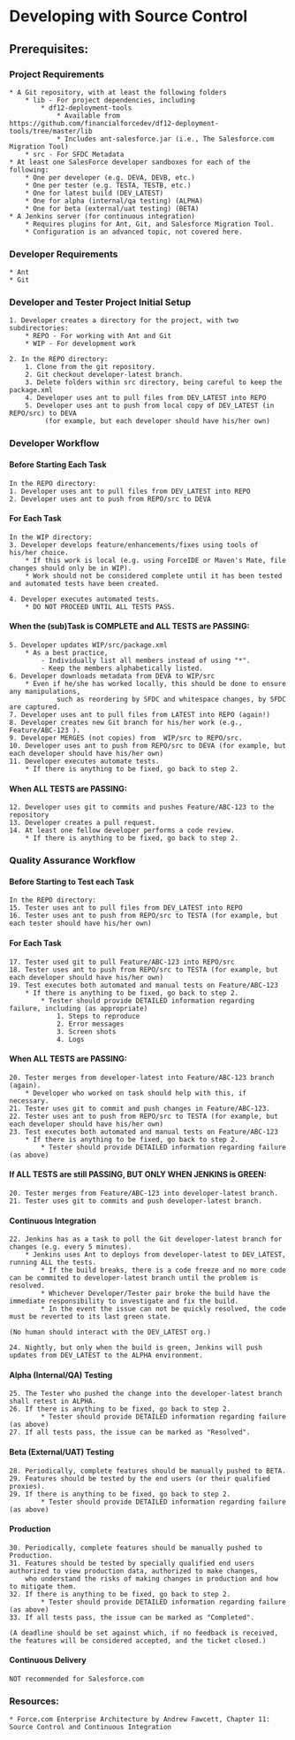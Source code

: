 # Developing with Source Control

## Prerequisites:
### Project Requirements
	* A Git repository, with at least the following folders
		* lib - For project dependencies, including
			* df12-deployment-tools
				* Available from https://github.com/financialforcedev/df12-deployment-tools/tree/master/lib
				* Includes ant-salesforce.jar (i.e., The Salesforce.com Migration Tool)
		* src - For SFDC Metadata
	* At least one SalesForce developer sandboxes for each of the following:
		* One per developer (e.g. DEVA, DEVB, etc.)
		* One per tester (e.g. TESTA, TESTB, etc.)
		* One for latest build (DEV_LATEST)
		* One for alpha (internal/qa testing) (ALPHA)
		* One for beta (external/uat testing) (BETA)
	* A Jenkins server (for continuous integration)
		* Requires plugins for Ant, Git, and Salesforce Migration Tool.
		* Configuration is an advanced topic, not covered here.

### Developer Requirements
	* Ant
	* Git

### Developer and Tester Project Initial Setup
	1. Developer creates a directory for the project, with two subdirectories:
		* REPO - For working with Ant and Git
		* WIP - For development work

	2. In the REPO directory:
		1. Clone from the git repository.
		2. Git checkout developer-latest branch.
		3. Delete folders within src directory, being careful to keep the package.xml
		4. Developer uses ant to pull files from DEV_LATEST into REPO
		5. Developer uses ant to push from local copy of DEV_LATEST (in REPO/src) to DEVA 
			 (for example, but each developer should have his/her own)  

### Developer Workflow
		
#### Before Starting Each Task		
	In the REPO directory:
	1. Developer uses ant to pull files from DEV_LATEST into REPO
	2. Developer uses ant to push from REPO/src to DEVA
	
#### For Each Task
	In the WIP directory:
	3. Developer develops feature/enhancements/fixes using tools of his/her choice.
		* If this work is local (e.g. using ForceIDE or Maven's Mate, file changes should only be in WIP).
		* Work should not be considered complete until it has been tested and automated tests have been created.
	
	4. Developer executes automated tests.
		* DO NOT PROCEED UNTIL ALL TESTS PASS. 
		
#### When the (sub)Task is COMPLETE and ALL TESTS are PASSING:
	5. Developer updates WIP/src/package.xml
		* As a best practice,
			- Individually list all members instead of using "*".
			- Keep the members alphabetically listed.
	6. Developer downloads metadata from DEVA to WIP/src
		* Even if he/she has worked locally, this should be done to ensure any manipulations, 
				such as reordering by SFDC and whitespace changes, by SFDC are captured.
	7. Developer uses ant to pull files from LATEST into REPO (again!)
	8. Developer creates new Git branch for his/her work (e.g., Feature/ABC-123 ).
	9. Developer MERGES (not copies) from  WIP/src to REPO/src.
	10. Developer uses ant to push from REPO/src to DEVA (for example, but each developer should have his/her own)
	11. Developer executes automate tests.
		* If there is anything to be fixed, go back to step 2.  

#### When ALL TESTS are PASSING:
	12. Developer uses git to commits and pushes Feature/ABC-123 to the repository
	13. Developer creates a pull request.
	14. At least one fellow developer performs a code review.
		* If there is anything to be fixed, go back to step 2.  

### Quality Assurance Workflow

#### Before Starting to Test each Task		
	In the REPO directory:
	15. Tester uses ant to pull files from DEV_LATEST into REPO
	16. Tester uses ant to push from REPO/src to TESTA (for example, but each tester should have his/her own)

#### For Each Task
	17. Tester used git to pull Feature/ABC-123 into REPO/src
	18. Tester uses ant to push from REPO/src to TESTA (for example, but each developer should have his/her own)
	19. Test executes both automated and manual tests on Feature/ABC-123
		* If there is anything to be fixed, go back to step 2.
			* Tester should provide DETAILED information regarding failure, including (as appropriate)
				1. Steps to reproduce
				2. Error messages
				3. Screen shots
				4. Logs  
	 
#### When ALL TESTS are PASSING:
	20. Tester merges from developer-latest into Feature/ABC-123 branch (again).
		* Developer who worked on task should help with this, if necessary.
	21. Tester uses git to commit and push changes in Feature/ABC-123.
	22. Tester uses ant to push from REPO/src to TESTA (for example, but each developer should have his/her own)
	23. Test executes both automated and manual tests on Feature/ABC-123
		* If there is anything to be fixed, go back to step 2.
			* Tester should provide DETAILED information regarding failure (as above)

#### If ALL TESTS are still PASSING, BUT ONLY WHEN JENKINS is GREEN:
	20. Tester merges from Feature/ABC-123 into developer-latest branch.
	21. Tester uses git to commits and push developer-latest branch.

#### Continuous Integration
	22. Jenkins has as a task to poll the Git developer-latest branch for changes (e.g. every 5 minutes).
		* Jenkins uses Ant to deploys from developer-latest to DEV_LATEST, running ALL the tests.
			* If the build breaks, there is a code freeze and no more code can be commited to developer-latest branch until the problem is resolved.
			* Whichever Developer/Tester pair broke the build have the immediate responsibility to investigate and fix the build.
			* In the event the issue can not be quickly resolved, the code must be reverted to its last green state.

	(No human should interact with the DEV_LATEST org.)

	24. Nightly, but only when the build is green, Jenkins will push updates from DEV_LATEST to the ALPHA environment.
	 	
#### Alpha (Internal/QA) Testing
	25. The Tester who pushed the change into the developer-latest branch shall retest in ALPHA.
	26. If there is anything to be fixed, go back to step 2.
			* Tester should provide DETAILED information regarding failure (as above)
	27. If all tests pass, the issue can be marked as "Resolved".

#### Beta (External/UAT) Testing
	28. Periodically, complete features should be manually pushed to BETA.
	29. Features should be tested by the end users (or their qualified proxies).
	29. If there is anything to be fixed, go back to step 2.
			* Tester should provide DETAILED information regarding failure (as above)

#### Production
	30. Periodically, complete features should be manually pushed to Production.
	31. Features should be tested by specially qualified end users authorized to view production data, authorized to make changes, 
		who understand the risks of making changes in production and how to mitigate them.
	32. If there is anything to be fixed, go back to step 2.
			* Tester should provide DETAILED information regarding failure (as above)
	33. If all tests pass, the issue can be marked as "Completed".

	(A deadline should be set against which, if no feedback is received, the features will be considered accepted, and the ticket closed.)


#### Continuous Delivery
	NOT recommended for Salesforce.com

### Resources:
	* Force.com Enterprise Architecture by Andrew Fawcett, Chapter 11: Source Control and Continuous Integration